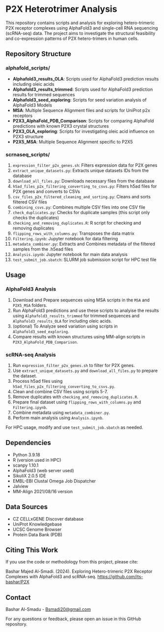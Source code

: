 # P2X Heterotrimer Analysis

This repository contains scripts and analysis for exploring hetero-trimeric P2X receptor complexes using AlphaFold3 and single-cell RNA sequencing (scRNA-seq) data. The project aims to investigate the structural feasibility and co-expression patterns of P2X hetero-trimers in human cells.

## Repository Structure

### alphafold_scripts/
- **Alphafold3_results_OLA**: Scripts used for AlphaFold3 prediction results including oleic acids
- **Alphafold3_results_trimmed**: Scripts used for AlphaFold3 prediction results for trimmed sequences
- **Alphafold3_seed_exploring**: Scripts for seed variation analysis of AlphaFold3 Models
- **MSA**: Multiple Sequence Alignment files and scripts for UniProt p2x receptors
- **P2X3_AlphaFold_PDB_Comparison**: Scripts for comparing AlphaFold predictions with known P2X3 crystal structures
- **P2X3_OLA_exploring**: Scripts for investigating oleic acid influence on P2X3 structure
- **P2X5_MSA**: Multiple Sequence Alignment specific to P2X5

### scrnaseq_scripts/
1. `expression_filter_p2x_genes.sh`: Filters expression data for P2X genes
2. `extract_unique_datasets.py`: Extracts unique datasets IDs from the database
3. `download_all_files.py`: Downloads necessary files from the database
4. `h5ad_files_p2x_filtering_converting_to_csvs.py`: Filters h5ad files for P2X genes and converts to CSVs
5. `csv_files_p2x_filtered_cleaning_and_sorting.py`: Cleans and sorts filtered CSV files
6. `combining_csvs.py`: Combines multiple CSV files into one CSV file
7. `check_duplicates.py`: Checks for duplicate samples (this script only checks the duplicates)
8. `checking_and_removing_duplicates.R`: R script for checking and removing duplicates
9. `flipping_rows_with_columns.py`: Transposes the data matrix
10. `Filtering.ipynb`: Jupyter notebook for data filtering
11. `metadata_combiner.py`: Extracts and Combines metadata of the filtered samples from the .h5ead files
12. `Analysis.ipynb`: Jupyter notebook for main data analysis
13. `test_submit_job.sbatch`: SLURM job submission script for HPC test file

## Usage

### AlphaFold3 Analysis
1. Download and Prepare sequences using MSA scripts in the `MSA` and `P2X5_MSA` folders.
2. Run AlphaFold3 predictions and use these scripts to analyise the results using `Alphafold3_results_trimmed` for trimmed sequences and `Alphafold3_results_OLA` for including oleic acids.
3. (optional) To Analyze seed variation using scripts in `Alphafold3_seed_exploring`.
4. Compare results with known structures using MM-align scripts in `P2X3_AlphaFold_PDB_Comparison`.

### scRNA-seq Analysis
1. Run `expression_filter_p2x_genes.sh` to filter for P2X genes.
2. Use `extract_unique_datasets.py` and `download_all_files.py` to prepare the dataset.
3. Process h5ad files using `h5ad_files_p2x_filtering_converting_to_csvs.py`.
4. Clean and combine CSV files using scripts 5-7.
5. Remove duplicates with `checking_and_removing_duplicates.R`.
6. Prepare final dataset using `flipping_rows_with_columns.py` and `Filtering.ipynb`.
7. Combine metadata using `metadata_combiner.py`.
8. Perform main analysis using `Analysis.ipynb`.

For HPC usage, modify and use `test_submit_job.sbatch` as needed.

## Dependencies

- Python 3.9.18
- R (version used in HPC)
- scanpy 1.10.1
- AlphaFold3 (web server used)
- SikuliX 2.0.5 IDE
- EMBL-EBI Clustal Omega Job Dispatcher
- Jalview
- MM-Align 2021/08/16 version

## Data Sources

- CZ CELLxGENE Discover database
- UniProt Knowledgebase
- UCSC Genome Browser
- Protein Data Bank (PDB)

## Citing This Work

If you use the code or methodology from this project, please cite:

Bashar Majed Al-Smadi. (2024). Exploring Hetero-trimeric P2X Receptor Complexes with AlphaFold3 and scRNA-seq. <https://github.com/its-bashar/P2X>

## Contact

Bashar Al-Smadu - Bsmadi20@gmail.com

For any questions or feedback, please open an issue in this GitHub repository.

